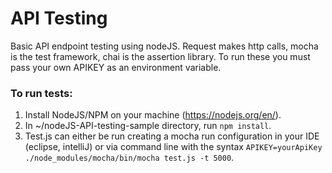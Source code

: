 # API Testing
Basic API endpoint testing using nodeJS.  Request makes http calls, mocha is the test framework, chai is the assertion library.  To run these you must pass your own APIKEY as an environment variable.

### To run tests:
1) Install NodeJS/NPM on your machine (https://nodejs.org/en/).  
2) In ~/nodeJS-API-testing-sample directory, run `npm install`.
3) Test.js can either be run creating a mocha run configuration in your IDE (eclipse, intelliJ) or via command line with the syntax `APIKEY=yourApiKey ./node_modules/mocha/bin/mocha test.js -t 5000`.
